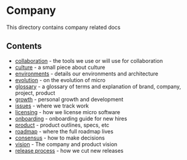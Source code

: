 # Company

This directory contains company related docs

## Contents

- [collaboration](collaboration.md) - the tools we use or will use for collaboration
- [culture](culture.md) - a small piece about culture
- [environments](environments.md) - details our environments and architecture
- [evolution](evolution.md) - on the evolution of micro
- [glossary](../glossary.md) - a glossary of terms and explanation of brand, company, project, product
- [growth](growth.md) - personal growth and development
- [issues](https://github.com/m3o/development/issues) - where we track work
- [licensing](licensing.md) - how we license micro software
- [onboarding](onboarding.md) - onboarding guide for new hires
- [product](../product) - product outlines, specs, etc
- [roadmap](../roadmap) - where the full roadmap lives
- [consensus](consensus.md) - how to make decisions
- [vision](vision.md) - The company and product vision
- [release process](release-process.md) - how we cut new releases

